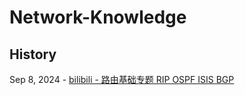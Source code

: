 # Network-Knowledge

## History

Sep 8, 2024 - [bilibili - 路由基础专题 RIP OSPF ISIS BGP](https://www.bilibili.com/video/BV1gM4m117Yh)
